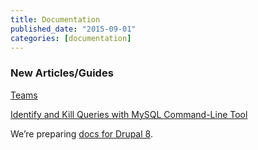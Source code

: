 ```yaml
---
title: Documentation
published_date: "2015-09-01"
categories: [documentation]
---
```

### New Articles/Guides
[Teams](/guides/account-mgmt/workspace-sites-teams/teams)  

[Identify and Kill Queries with MySQL Command-Line Tool](/guides/mariadb-mysql/kill-mysql-queries)

We’re preparing [docs for Drupal 8](https://github.com/pantheon-systems/documentation/pulls?utf8=%E2%9C%93&q=is%3Apr+milestone%3AD8+).

